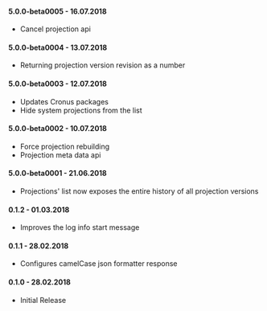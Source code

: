 #### 5.0.0-beta0005 - 16.07.2018
* Cancel projection api

#### 5.0.0-beta0004 - 13.07.2018
* Returning projection version revision as a number

#### 5.0.0-beta0003 - 12.07.2018
* Updates Cronus packages
* Hide system projections from the list

#### 5.0.0-beta0002 - 10.07.2018
* Force projection rebuilding
* Projection meta data api

#### 5.0.0-beta0001 - 21.06.2018
* Projections' list now exposes the entire history of all projection versions

#### 0.1.2 - 01.03.2018
* Improves the log info start message

#### 0.1.1 - 28.02.2018
* Configures camelCase json formatter response

#### 0.1.0 - 28.02.2018
* Initial Release
